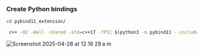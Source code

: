 ### Create Python bindings

```sh
cd pybind11_extension/
```

```sh
 c++ -O2 -Wall -shared -std=c++17 -fPIC $(python3 -m pybind11 --includes) rbpe_tokenizer.cpp -o rbpe_tokenizer$(python3-config --extension-suffix) $(python3-config --embed --ldflags)
```
![Screenshot 2025-04-28 at 12 18 29 a m](https://github.com/user-attachments/assets/52525da9-3de1-483b-b0e9-a58c5f19113a)
